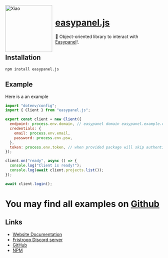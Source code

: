 <img width="150" height="150" align="left" style="float: left; margin: 0 10px 0 0;" alt="Xiao" src="https://fristroop.com/assets/logo-7d84cf41.png">

# [easypanel.js](https://github.com/Fristroop/easypanel-api)

💬 Object-oriented library to interact with [Easypanel](https://easypanel.io)!.

## Installation

```
npm install easypanel.js
```

## Example

Here is a an example

```js
import "dotenv/config";
import { Client } from "easypanel.js";

export const client = new Client({
  endpoint: process.env.domain, // easypanel domain easypanel.example.com
  credentials: {
    email: process.env.email,
    password: process.env.psw,
  },
  token: process.env.token, // when provided package will skip authenticating if token works!
});

client.on("ready", async () => {
  console.log("Client is ready!");
  console.log(await client.projects.list());
});

await client.login();
```

# You may find all examples on [Github](https://github.com/Fristroop/easypanel-api/tree/main/tests)

## Links

- [Website Documentation](https://easypanel-js.fristroop.com)
- [Fristroop Discord server](https://discord.gg/c4hrGHwSgS)
- [GitHub](https://github.com/Fristroop/easypanel.js)
- [NPM](https://www.npmjs.com/package/easypanel.js)
